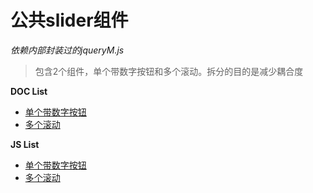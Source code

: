 公共slider组件
========

*依赖内部封装过的jqueryM.js*

> 包含2个组件，单个带数字按钮和多个滚动。拆分的目的是减少耦合度


**DOC List**
* [单个带数字按钮](https://github.com/gmf2e/JsSlider/blob/master/gOpSlider.md)
* [多个滚动](https://github.com/gmf2e/JsSlider/blob/master/gSlider.md)


**JS List**
* [单个带数字按钮](https://github.com/gmf2e/JsSlider/blob/master/opSlider.js)
* [多个滚动](https://github.com/gmf2e/JsSlider/blob/master/gSlider.js)

